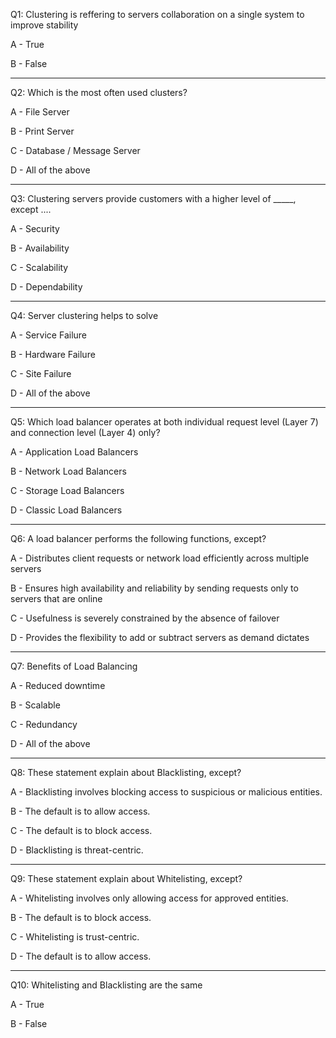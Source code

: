Q1: Clustering is reffering to servers collaboration on a single system to improve stability

A - True

B - False

---

Q2: Which is the most often used clusters?

A - File Server

B - Print Server

C - Database / Message Server

D - All of the above

---

Q3: Clustering servers provide customers with a higher level of _____, except ....

A - Security

B - Availability

C - Scalability

D - Dependability

---

Q4: Server clustering helps to solve 

A - Service Failure

B - Hardware Failure

C - Site Failure

D - All of the above

---

Q5: Which load balancer operates at both individual request level (Layer 7) and connection level (Layer 4) only?

A - Application Load Balancers

B - Network Load Balancers

C - Storage Load Balancers

D - Classic Load Balancers

---

Q6: A load balancer performs the following functions, except?

A - Distributes client requests or network load efficiently across multiple servers

B - Ensures high availability and reliability by sending requests only to servers that are online

C - Usefulness is severely constrained by the absence of failover

D - Provides the flexibility to add or subtract servers as demand dictates

---

Q7: Benefits of Load Balancing

A - Reduced downtime

B - Scalable

C - Redundancy

D - All of the above

---

Q8: These statement explain about Blacklisting, except?

A - Blacklisting involves blocking access to suspicious or malicious entities.

B - The default is to allow access.

C - The default is to block access.

D - Blacklisting is threat-centric.

---

Q9: These statement explain about Whitelisting, except?

A - Whitelisting involves only allowing access for approved entities.

B - The default is to block access.

C - Whitelisting is trust-centric.

D - The default is to allow access.

---

Q10: Whitelisting and Blacklisting are the same

A - True

B - False
